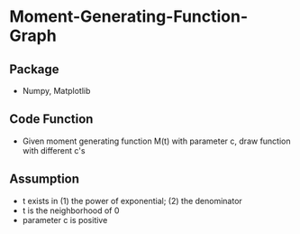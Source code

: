# Moment-Generating-Function-Graph

## Package
- Numpy, Matplotlib

## Code Function
- Given moment generating function M(t) with parameter c, draw function with different c's

## Assumption
- t exists in (1) the power of exponential; (2) the denominator
- t is the neighborhood of 0
- parameter c is positive

## 
